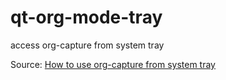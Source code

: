 qt-org-mode-tray
===============================================

access org-capture from system tray

Source: [How to use org-capture from system tray](https://blog.sleeplessbeastie.eu/2016/04/22/how-to-use-org-capture-from-system-tray/)
